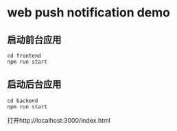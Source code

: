 # web push notification demo

## 启动前台应用

```
cd frontend
npm run start
```

## 启动后台应用
```
cd backend
npm run start
```

打开http://localhost:3000/index.html
